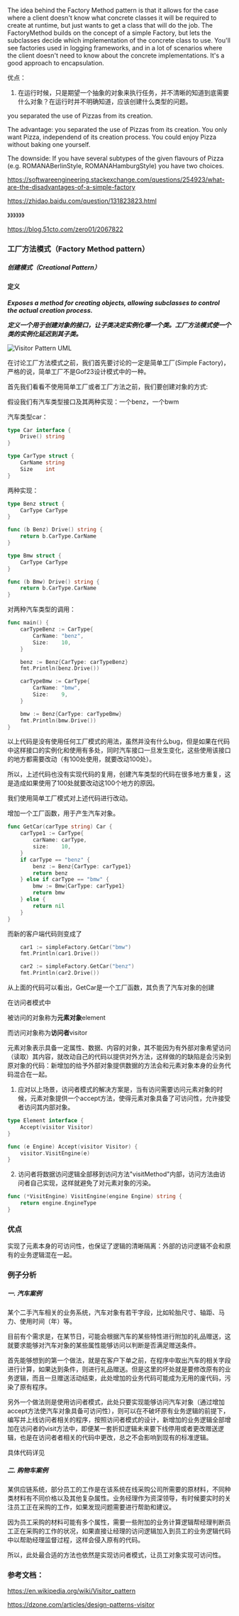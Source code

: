 The idea behind the Factory Method pattern is that it allows for the case where a client doesn't know what concrete classes it will be required to create at runtime, but just wants to get a class that will do the job. The FactoryMethod builds on the concept of a simple Factory, but lets the subclasses decide which implementation of the concrete class to use.  You'll see factories used in logging frameworks, and in a lot of scenarios where the client doesn't need to know about the concrete implementations. It's a good approach to encapsulation.

优点：

1. 在运行时候，只是期望一个抽象的对象来执行任务，并不清晰的知道到底需要什么对象？在运行时并不明确知道，应该创建什么类型的问题。

you separated the use of Pizzas from its creation.

The advantage: you separated the use of Pizzas from its creation. You only want Pizza, independend of its creation process. You could enjoy Pizza without baking one yourself.

The downside: If you have several subtypes of the given flavours of Pizza (e.g. ROMANABerlinStyle, ROMANAHamburgStyle) you have two choices.

https://softwareengineering.stackexchange.com/questions/254923/what-are-the-disadvantages-of-a-simple-factory


https://zhidao.baidu.com/question/131823823.html


》》》》》》

https://blog.51cto.com/zero01/2067822


### 工厂方法模式（Factory Method pattern）

##### 创建模式（Creational Pattern）

#### 定义

***Exposes a method for creating objects, allowing subclasses to control the actual creation process.***

***定义一个用于创建对象的接口，让子类决定实例化哪一个类。工厂方法模式使一个类的实例化延迟到其子类。***

![Visitor Pattern UML](../images/visitor_pattern.png)


在讨论工厂方法模式之前，我们首先要讨论的一定是简单工厂(Simple Factory)，严格的说，简单工厂不是Gof23设计模式中的一种。

首先我们看看不使用简单工厂或者工厂方法之前，我们要创建对象的方式:

假设我们有汽车类型接口及其两种实现：一个benz，一个bwm

汽车类型car：

```go
type Car interface {
	Drive() string
}

type CarType struct {
	CarName string
	Size    int
}
```

两种实现：
```go
type Benz struct {
	CarType CarType
}

func (b Benz) Drive() string {
	return b.CarType.CarName
}

type Bmw struct {
	CarType CarType
}

func (b Bmw) Drive() string {
	return b.CarType.CarName
}
```

对两种汽车类型的调用：
```go
func main() {
	carTypeBenz := CarType{
		CarName: "benz",
		Size:    10,
	}

	benz := Benz{CarType: carTypeBenz}
	fmt.Println(benz.Drive())

	carTypeBmw := CarType{
		CarName: "bmw",
		Size:    9,
	}

	bmw := Benz{CarType: carTypeBmw}
	fmt.Println(bmw.Drive())
}
```

以上代码是没有使用任何工厂模式的用法，虽然并没有什么bug，但是如果在代码中这样接口的实例化和使用有多处，同时汽车接口一旦发生变化，这些使用该接口的地方都需要改动（有100处使用，就要改动100处）。

所以，上述代码也没有实现代码的复用，创建汽车类型的代码在很多地方重复，这是造成如果使用了100处就要改动这100个地方的原因。

我们使用简单工厂模式对上述代码进行改动。

增加一个工厂函数，用于产生汽车对象。
```go
func GetCar(carType string) Car {
	carType1 := CarType{
		carName: carType,
		size:    10,
	}
	if carType == "benz" {
		benz := Benz{CarType: carType1}
		return benz
	} else if carType == "bmw" {
		bmw := Bmw{CarType: carType1}
		return bmw
	} else {
		return nil
	}
}
```

而新的客户端代码则变成了

```go
	car1 := simpleFactory.GetCar("bmw")
	fmt.Println(car1.Drive())

	car2 := simpleFactory.GetCar("benz")
	fmt.Println(car2.Drive())
```

从上面的代码可以看出，GetCar是一个工厂函数，其负责了汽车对象的创建



在访问者模式中

被访问的对象称为**元素对象**element

而访问对象称为**访问者**visitor

元素对象表示具备一定属性、数据、内容的对象，其不能因为有外部对象希望访问（读取）其内容，就改动自己的代码以提供对外方法，这样做的的缺陷是会污染到原对象的代码：新增加的给予外部对象提供数据的方法会和元素对象本身的业务代码混合在一起。

1. 应对以上场景，访问者模式的解决方案是，当有访问需要访问元素对象的时候，元素对象提供一个accept方法，使得元素对象具备了可访问性，允许接受者访问其内部对象。

```go
type Element interface {
	Accept(visitor Visitor)
}

func (e Engine) Accept(visitor Visitor) {
	visitor.VisitEngine(e)
}
```

2. 访问者将数据访问逻辑全部移到访问方法"visitMethod"内部，访问方法由访问者自己实现，这样就避免了对元素对象的污染。

```go
func (*VisitEngine) VisitEngine(engine Engine) string {
	return engine.EngineType
}
```

### 优点
实现了元素本身的可访问性，也保证了逻辑的清晰隔离：外部的访问逻辑不会和原有的业务逻辑混在一起。

### 例子分析

##### 一. 汽车案例
某个二手汽车相关的业务系统，汽车对象有若干字段，比如轮胎尺寸、轴距、马力、使用时间（年）等。

目前有个需求是，在某节日，可能会根据汽车的某些特性进行附加的礼品赠送，这就要求能够对汽车对象的某些属性能够访问以判断是否满足赠送条件。

首先能够想到的第一个做法，就是在客户下单之前，在程序中取出汽车的相关字段进行计算，如果达到条件，则进行礼品赠送。但是这里的坏处就是要修改原有的业务逻辑，而且一旦赠送活动结束，此处增加的业务代码可能成为无用的废代码，污染了原有程序。

另外一个做法则是使用访问者模式，此处只要实现能够访问汽车对象（通过增加accept方法使汽车对象具备可访问性），则可以在不破坏原有业务逻辑的前提下，编写并上线访问者相关的程序，按照访问者模式的设计，新增加的业务逻辑全部增加在访问者的visit方法中，即便某一套折扣逻辑未来要下线停用或者更改赠送逻辑，也是在访问者者相关的代码中更改，总之不会影响到现有的标准逻辑。

具体代码详见 

##### 二. 购物车案例
某供应链系统，部分员工的工作是在该系统在线采购公司所需要的原材料，不同种类材料有不同价格以及其他复杂属性。业务经理作为资深领导，有时候要实时的关注员工正在采购的工作，如果发现问题需要进行帮助和建议。

因为员工采购的材料可能有多个属性，需要一些附加的业务计算逻辑帮经理判断员工正在采购的工作的状况，如果直接让经理的访问逻辑加入到员工的业务逻辑代码中以帮助经理监督过程，这样会侵入原有的代码。

所以，此处最合适的方法也依然是实现访问者模式，让员工对象实现可访问性。

### 参考文档：

https://en.wikipedia.org/wiki/Visitor_pattern

https://dzone.com/articles/design-patterns-visitor